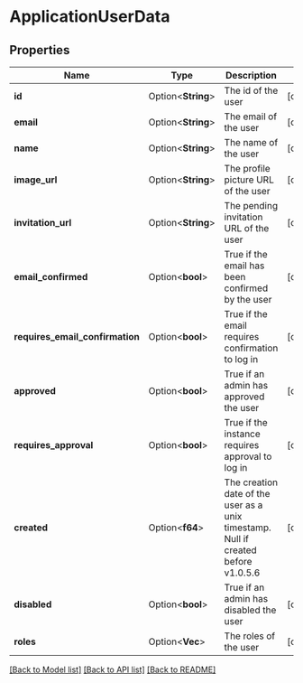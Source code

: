 # ApplicationUserData

## Properties

Name | Type | Description | Notes
------------ | ------------- | ------------- | -------------
**id** | Option<**String**> | The id of the user | [optional]
**email** | Option<**String**> | The email of the user | [optional]
**name** | Option<**String**> | The name of the user | [optional]
**image_url** | Option<**String**> | The profile picture URL of the user | [optional]
**invitation_url** | Option<**String**> | The pending invitation URL of the user | [optional]
**email_confirmed** | Option<**bool**> | True if the email has been confirmed by the user | [optional]
**requires_email_confirmation** | Option<**bool**> | True if the email requires confirmation to log in | [optional]
**approved** | Option<**bool**> | True if an admin has approved the user | [optional]
**requires_approval** | Option<**bool**> | True if the instance requires approval to log in | [optional]
**created** | Option<**f64**> | The creation date of the user as a unix timestamp. Null if created before v1.0.5.6 | [optional]
**disabled** | Option<**bool**> | True if an admin has disabled the user | [optional]
**roles** | Option<**Vec<String>**> | The roles of the user | [optional]

[[Back to Model list]](../README.md#documentation-for-models) [[Back to API list]](../README.md#documentation-for-api-endpoints) [[Back to README]](../README.md)


